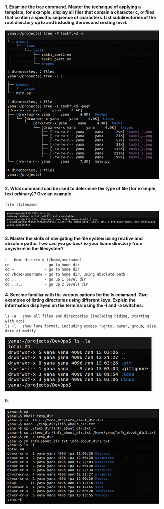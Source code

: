 #### 1. Examine the tree command. Master the technique of applying a template, for example, display all files that contain a character c, or files that contain a specific sequence of characters. List subdirectories of the root directory up to and including the second nesting level.
![task1_2_1](images/task1_2_1.png)
#### 2. What command can be used to determine the type of file (for example, text orbinary)? Give an example.
```angular2html
file [filename]
```
![task1_2_2](images/task1_2_2.png)
#### 3. Master the skills of navigating the file system using relative and absolute paths. How can you go back to your home directory from anywhere in the filesystem?
```angular2html
~ - home directory (/home/username)
cd                - go to home dir
cd ~              - go to home dir
cd /home/username - go to home dir, using absolute path
cd ..             - go up 1 level dir
cd ../..          - go up 2 levels dir
```
#### 4. Become familiar with the various options for the ls command. Give examples of listing directories using different keys. Explain the information displayed on the terminal using the -l and -a switches.
```angular2html
ls -a   show all files and directories (including hiding, starting with dot)
ls -l   show long format, including access rights, owner, group, size, date of modify
```
![task1_2_4](images/task1_2_4.png)
#### 5. 
![task1_2_5](images/task1_2_5.png)
